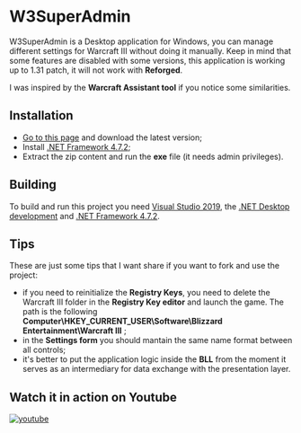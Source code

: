 # W3SuperAdmin

W3SuperAdmin is a Desktop application for Windows, you can manage different settings for Warcraft III without doing it manually. Keep in mind that some features are disabled with some versions, this application is working up to 1.31 patch, it will not work with **Reforged**.

I was inspired by the **Warcraft Assistant tool** if you notice some similarities.

## Installation

+ [Go to this page](https://github.com/Cramenorn/W3SuperAdmin/releases) and download the latest version;
+ Install [.NET Framework 4.7.2](https://dotnet.microsoft.com/download/dotnet-framework/net472);
+ Extract the zip content and run the **exe** file (it needs admin privileges).

## Building

To build and run this project you need [Visual Studio 2019](https://visualstudio.microsoft.com/vs/), the [.NET Desktop development](https://visualstudio.microsoft.com/vs/features/net-development/) and [.NET Framework 4.7.2](https://dotnet.microsoft.com/download/dotnet-framework/net472).

## Tips

These are just some tips that I want share if you want to fork and use the project: 

+ if you need to reinitialize the **Registry Keys**, you need to delete the Warcraft III folder in the **Registry Key editor** and launch the game. The path is the following **Computer\HKEY_CURRENT_USER\Software\Blizzard Entertainment\Warcraft III** ;
+ in the **Settings form** you should mantain the same name format between all controls;
+ it's better to put the application logic inside the **BLL** from the moment it serves as an intermediary for data exchange with the presentation layer.

## Watch it in action on Youtube
[![youtube](https://ddolce.com/img/projects/W3SuperAdmin.png)](https://www.youtube.com/watch?v=xipiO_RvgyA)